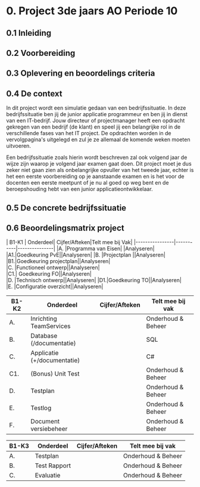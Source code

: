 # 0. Project 3de jaars AO Periode 10

## 0.1 Inleiding


## 0.2 Voorbereiding


## 0.3 Oplevering en beoordelings criteria


## 0.4 De context 

In dit project wordt een simulatie gedaan van een bedrijfssituatie. In deze bedrijfssituatie ben jij de junior applicatie programmeur en ben jij in dienst van een IT-bedrijf.
Jouw directeur of projectmanager heeft een opdracht gekregen van een bedrijf (de klant) en speel jij een belangrijke rol in de verschillende fases van het IT project.
De opdrachten worden in de vervolgpagina's uitgelegd en zul je ze allemaal de komende weken moeten uitvoeren.

Een bedrijfssituatie zoals hierin wordt beschreven zal ook volgend jaar de wijze zijn waarop je volgend jaar examen gaat doen.
Dit project moet je dus zeker niet gaan zien als onbelangrijke opvuller van het tweede jaar, echter is het een eerste voorbereiding op je aanstaande examen en is het voor de docenten een
eerste meetpunt of je nu al goed op weg bent en de beroepshouding hebt van een junior applicatieontwikkelaar.

## 0.5 De concrete bedrijfssituatie


## 0.6 Beoordelingsmatrix project


| B1-K1 | Onderdeel| Cijfer/Afteken|Telt mee bij Vak|
|----------------|-----------|---------------|
|A. |Programma van Eisen|       |Analyseren|	
|A1.|Goedkeuring PvE||Analyseren|
|B. |Projectplan	||Analyseren|
|B1.|Goedkeuring projectplan||Analyseren|	
|C. |Functioneel ontwerp||Analyseren|	
|C1.| Goedkeuring FO||Analyseren|	
|D. |Technisch ontwerp||Analyseren|	
|D1.|Goedkeuring TO||Analyseren|	
|E. |Configuratie overzicht||Analyseren|	

| B1-K2 | Onderdeel| Cijfer/Afteken|Telt mee bij vak|
|-------|----------|---------------|----|
|A. |Inrichting TeamServices|| Onderhoud & Beheer|	
|B. |Database (/documentatie)||	SQL |
|C. |Applicatie (+/documentatie)||	C# |
|C1.|(Bonus) Unit Test|| Onderhoud & Beheer |	
|D. |Testplan||	 Onderhoud & Beheer |
|E. |Testlog||  Onderhoud & Beheer |	
|F. |Document versiebeheer|| Onderhoud & Beheer |	

| B1-K3 | Onderdeel| Cijfer/Afteken| Telt mee bij vak|
|---|----------|--------|-----|
|A. |Testplan|| Onderhoud & Beheer|	
|B. |Test Rapport||	 Onderhoud & Beheer|
|C. |Evaluatie|| Onderhoud & Beheer|
																		



